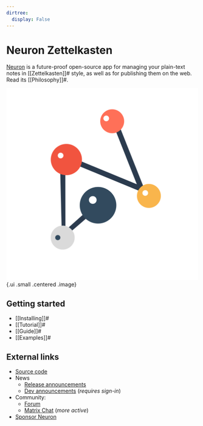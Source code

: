 ```yaml
---
dirtree:
  display: False
---
```

# Neuron Zettelkasten

[Neuron](https://github.com/srid/neuron) is a future-proof open-source app for managing your plain-text notes in [[Zettelkasten]]# style, as well as for publishing them on the web. Read its [[Philosophy]]#.

![Neuron logo](https://raw.githubusercontent.com/srid/neuron/master/assets/neuron.svg){.ui .small .centered .image}

## Getting started

* [[Installing]]#
* [[Tutorial]]#
* [[Guide]]#
* [[Examples]]#

## External links

* [Source code](https://github.com/srid/neuron)
* News
    * [Release announcements](https://www.srid.ca/neuron.html)
    * [Dev announcements](https://gab.com/groups/19445) (*requires sign-in*)
* Community:
    * [Forum](https://github.com/srid/neuron/discussions)
    * [Matrix Chat](https://app.element.io/#/room/#neuron:matrix.org) (*more active*)
* [Sponsor Neuron](https://github.com/sponsors/srid)
